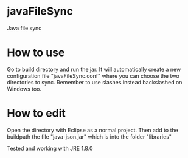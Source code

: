 # javaFileSync
Java file sync

# How to use
Go to build directory and run the jar. It will automatically create a new configuration file "javaFileSync.conf" where you can choose the two directories to sync. Remember to use slashes instead backslashed on Windows too.

# How to edit
Open the directory with Eclipse as a normal project. Then add to the buildpath the file "java-json.jar" which is into the folder "libraries"

Tested and working with JRE 1.8.0
